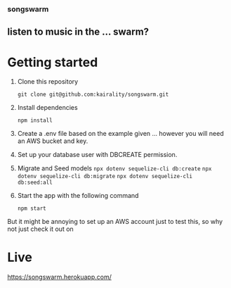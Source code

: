 ### songswarm
## listen to music in the ... swarm?

# Getting started

1. Clone this repository

   `git clone git@github.com:kairality/songswarm.git`

2. Install dependencies

   `npm install`

3. Create a .env file based on the example given ... however you will need an AWS bucket and key.

4. Set up your database user with DBCREATE permission.

5. Migrate and Seed models
   `npx dotenv sequelize-cli db:create`
   `npx dotenv sequelize-cli db:migrate`
   `npx dotenv sequelize-cli db:seed:all`

6. Start the app with  the following command

   `npm start`

But it might be annoying to set up an AWS account just to test this, so why not just check it out on

# Live
https://songswarm.herokuapp.com/
